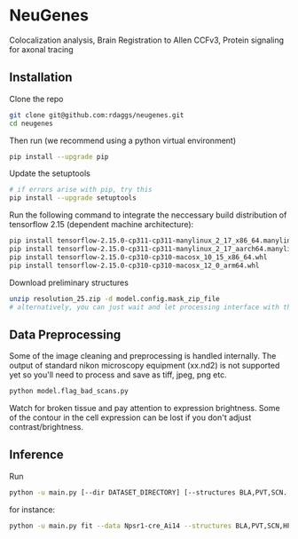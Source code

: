 # NeuGenes
Colocalization analysis, Brain Registration to Allen CCFv3, Protein signaling for axonal tracing

## Installation

Clone the repo
```bash
git clone git@github.com:rdaggs/neugenes.git
cd neugenes
```

Then run (we recommend using a python virtual environment)

```bash
pip install --upgrade pip
```

Update the setuptools
```bash
# if errors arise with pip, try this
pip install --upgrade setuptools
```

Run the following command to integrate the neccessary build distribution of tensorflow 2.15 (dependent machine architecture):

```bash
pip install tensorflow-2.15.0-cp311-cp311-manylinux_2_17_x86_64.manylinux2014_x86_64.whl
pip install tensorflow-2.15.0-cp311-cp311-manylinux_2_17_aarch64.manylinux2014_aarch64.whl 
pip install tensorflow-2.15.0-cp310-cp310-macosx_10_15_x86_64.whl
pip install tensorflow-2.15.0-cp310-cp310-macosx_12_0_arm64.whl 
```

Download preliminary structures
```bash
unzip resolution_25.zip -d model.config.mask_zip_file
# alternatively, you can just wait and let processing interface with the API for downloading the structures
```

## Data Preprocessing

Some of the image cleaning and preprocessing is handled internally. 
The output of standard nikon microscopy equipment (xx.nd2) is not supported yet so you'll need
to process and save as tiff, jpeg, png etc.
```bash
python model.flag_bad_scans.py
```
Watch for broken tissue and pay attention to expression brightness. Some of the contour in the cell expression can be lost if you don't adjust contrast/brightness. 




## Inference

Run
```bash
python -u main.py [--dir DATASET_DIRECTORY] [--structures BLA,PVT,SCN.....]
```

for instance:

```bash
python -u main.py fit --data Npsr1-cre_Ai14 --structures BLA,PVT,SCN,HPF,NTm,ENTmv,PAR,POST,PRE,SUB.....
```

